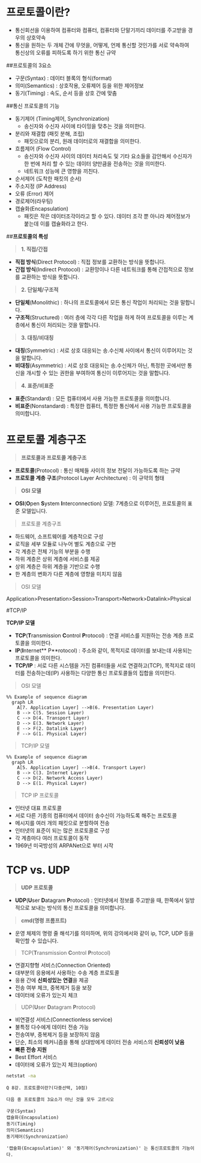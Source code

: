 # 프로토콜이란?

- 통신회선을 이용하여 컴퓨터와 컴퓨터, 컴퓨터와 단말기끼리 데이터를 주고받을 경우의 상호약속
- 통신을 원하는 두 개체 간에 무엇을, 어떻게, 언제 통신할 것인가를 서로 약속하여 통신상의 오류를 피하도록 하기 위한 통신 규약

##프로토콜의 3요소

- 구문(Syntax) : 데이터 블록의 형식(format)
- 의미(Semantics) : 상호작용,  오류제어 등을 위한 제어정보
- 동기(Timing) : 속도, 순서 등을 상호 간에 맞춤

##통신 프로토콜의 기능

- 동기제어 (Timing제어, Synchronization)
  - 송신자와 수신자 사이에 타이밍을 맞추는 것을 의미한다.
- 분리와 재결합 (패킷 분해, 조립)
  - 패킷으로의 분리, 원래 데이터로의 재결합을 의미한다.
- 흐름제어 (Flow Control)
  - 송신자와 수신자 사이의 데이터 처리속도 및 기타 요소들을 감안해서 수신자가 한 번에 처리 할 수 있는 데이터 양만큼을 전송하는 것을 의미한다.
  - 네트워크 성능에 큰 영향을 끼친다.
- 순서제어 (도착한 패킷의 순서)
- 주소지정 (IP Address)
- 오류 (Error) 제어
- 경로제어(라우팅)
- 캡슐화(Encapsulation)
  - 패킷은 작은 데이터조각이라고 할 수 있다. 데이터 조각 뿐 아니라 제어정보가 붙는데 이를 캡슐화라고 한다.



##**프로토콜의 특성**

> **1. 직접/간접**

- **직접 방식**(Direct Protocol) : 직접 정보를 교환하는 방식을 뜻합니다. 
- **간접 방식**(Indirect Protocol) : 교환망이나 다른 네트워크를 통해 간접적으로 정보를 교환하는 방식을 뜻합니다.  

> **2. 단일체/구조적**

- **단일체**(Monolithic) : 하나의 프로토콜에서 모든 통신 작업이 처리되는 것을 말합니다. 
- **구조적**(Structured) : 여러 층에 각각 다른 작업을 하게 하여 프로토콜을 이루는 계층에서 통신이 처리되는 것을 말합니다.

> **3. 대칭/비대칭**

- **대칭**(Symmetric) : 서로 상호 대응되는 송.수신체 사이에서 통신이 이루어지는 것을 말합니다.  
- **비대칭**(Asymmetric) : 서로 상호 대응되는 송.수신체가 아닌, 특정한 곳에서만 통신을 개시할 수 있는 권한을 부여하여 통신이 이루어지는 것을 말합니다. 

> **4. 표준/비표준**

- **표준**(Standard) : 모든 컴퓨터에서 사용 가능한 프로토콜을 의미합니다. 
- **비표준**(Nonstandard) : 특정한 컴퓨터, 특정한 통신에서 사용 가능한 프로토콜을 의미합니다. 

# 프로토콜 계층구조

> **프로토콜과 프로토콜 계층구조**

- **프로토콜**(Protocol) : 통신 매체들 사이의 정보 전달이 가능하도록 하는 규약
- **프로토콜 계층 구조**(Protocol Layer Architecture) : 이 규약의 형태 

> **OSI 모델**

- **OSI**(**O**pen **S**ystem **I**nterconnection) 모델: 7계층으로 이루어진, 프로토콜의 표준 모델입니다. 

> 프로토콜 계층구조

- 하드웨어, 소프트웨어를 계층적으로 구성
- 로직을 세부 모듈로 나누어 별도 계층으로 구현
- 각 계층은 전체 기능의 부분을 수행
- 하위 계층은 상위 계층에 서비스를 제공
- 상위 계층은 하위 계층을 기반으로 수행
- 한 계층의 변화가 다른 계층에 영향을 미치지 않음

>OSI 모델

Application>Presentation>Session>Transport>Network>Datalink>Physical

#TCP/IP

**TCP/IP 모델**

- **TCP**(**T**ransmission **C**ontrol **P**rotocol) : 연결 서비스를 지원하는 전송 계층 프로토콜을 의미한다. 
- **IP**(**I**nternet** P**rotocol) : 주소와 같이, 목적지로 데이터를 보내는데 사용되는 프로토콜을 의미한다. 
- **TCP/IP** : 서로 다른 시스템을 가진 컴퓨터들을 서로 연결하고(TCP), 목적지로 데이터를 전송하는데(IP) 사용하는 다양한 통신 프로토콜들의 집합을 의미한다. 

> OSI 모델

```mermaid
%% Example of sequence diagram
  graph LR
	A[7. Application Layer] -->B(6. Presentation Layer)
    B --> C(5. Session Layer)
    C --> D(4. Transport Layer)
    D --> E(3. Network Layer)
    E --> F(2. Datalink Layer)
    F --> G(1. Physical Layer)
```

> TCP/IP 모델

```mermaid
%% Example of sequence diagram
  graph LR
	A[5. Application Layer] -->B(4. Transport Layer)
    B --> C(3. Internet Layer)
    C --> D(2. Network Access Layer)
    D --> E(1. Physical Layer)
```

> TCP IP 프로토콜

- 인터넷 대표 프로토콜
- 서로 다른 기종의 컴퓨터에서 데이터 송수신이 가능하도록 해주는 프로토콜
- 메시지를 여러 개의 패킷으로 분할하여 전송
- 인터넷의 표준이 되는 많은 프로토콜로 구성 
- 각 계층마다 여러 프로토콜이 동작
- 1969년 미국방성의 ARPANet으로 부터 시작

# TCP vs. UDP

> **UDP 프로토콜**

- **UDP**(**U**ser **D**atagram **P**rotocol) : 인터넷에서 정보를 주고받을 때, 한쪽에서 일방적으로 보내는 방식의 통신 프로토콜을 의미합니다. 

> **cmd(명령 프롬프트)**

- 운영 체제의 명령 줄 해석기를 의미하며, 위의 강의에서와 같이 ip, TCP, UDP 등을 확인할 수 있습니다. 

> TCP(**T**ransmission **C**ontrol **P**rotocol) 

- 연결지향형 서비스(Connection Oriented)
- 대부분의 응용에서 사용하는 수송 계층 프로토콜
- 응용 간에 **신뢰성있는 연결**을 제공
- 전송 여부 체크, 중복제거 등을 보장
- 데이터에 오류가 있는지 체크

> UDP(**U**ser **D**atagram **P**rotocol)

- 비연결성 서비스(Connectionless service)
- 불특정 다수에게 데이터 전송 가능
- 전송여부, 중복제거 등을 보장하지 않음
- 단순, 최소의 메커니즘을 통해 상대방에게 데이터 전송 서비스의 **신뢰성이 낮음**
- **빠른 전송 지원**
- Best Effort 서비스
- 데이터에 오류가 있는지 체크(option)

```cmd
netstat -na
```

```
Q 8강. 프로토콜이란?(다중선택, 10점)

다음 중 프로토콜의 3요소가 아닌 것을 모두 고르시오

구문(Syntax)
캡슐화(Encapsulation) 
동기(Timing)
의미(Semantics)
동기제어(Synchronization)

'캡슐화(Encapsulation)' 와 '동기제어(Synchronization)' 는 통신프로토콜의 기능이다.
```

